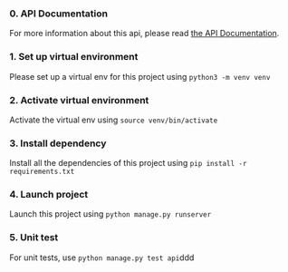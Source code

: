 ### 0. API Documentation
For more information about this api, please read [the API Documentation](https://github.com/JingyingheXD/authentication-system/blob/main/backend/api_doc.md).

### 1. Set up virtual environment

Please set up a virtual env for this project using `python3 -m venv venv`

### 2. Activate virtual environment

Activate the virtual env using `source venv/bin/activate`

### 3. Install dependency

Install all the dependencies of this project using `pip install -r requirements.txt`

### 4. Launch project

Launch this project using `python manage.py runserver`

### 5. Unit test

For unit tests, use `python manage.py test api`ddd
